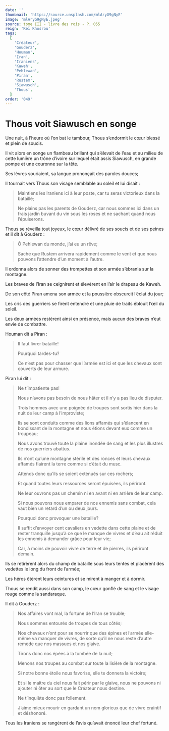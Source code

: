 ```yaml
---
date: ''
thumbnail: 'https://source.unsplash.com/mlAryG9gNyE'
image: 'mlAryG9gNyE.jpeg'
source: tome III - livre des rois - P. 055
reign: 'Keï Khosrou'
tags:
  [
    'Créateur',
    'Gouderz',
    'Houman',
    'Iran',
    'Iraniens',
    'Kaweh',
    'Pehlewan',
    'Piran',
    'Rustem',
    'Siawusch',
    'Thous',
  ]
order: '049'
---
```


# Thous voit Siawusch en songe

Une nuit, à l’heure où l’on bat le tambour, Thous s’endormit le cœur blessé et plein de soucis.

Il vit alors en songe un flambeau brillant qui s’élevait de l’eau et au milieu de cette lumière un trône d’ivoire sur lequel était assis Siawusch, en grande pompe et une couronne sur la tête.

Ses lèvres souriaient, sa langue prononçait des paroles douces;

Il tournait vers Thous son visage semblable au soleil et lui disait :

> Maintiens les Iraniens ici à leur poste, car tu seras victorieux dans la bataille;
>
> Ne plains pas les parents de Gouderz, car nous sommes ici dans un frais jardin buvant du vin sous les roses et ne sachant quand nous l’épuiserons.

Thous se réveilla tout joyeux, le cœur délivré de ses soucis et de ses peines et il dit à Gouderz :

> Ô Pehlewan du monde, j’ai eu un rêve;
>
> Sache que Rustem arrivera rapidement comme le vent et que nous pouvons l’attendre d’un moment à l’autre.

Il ordonna alors de sonner des trompettes et son armée s’ébranla sur la montagne.

Les braves de l’Iran se ceignirent et élevèrent en l’air le drapeau de Kaweh.

De son côté Piran amena son armée et la poussière obscurcit l’éclat du jour;

Les cris des guerriers se firent entendre et une pluie de traits éblouit l’œil du soleil.

Les deux armées restèrent ainsi en présence, mais aucun des braves n’eut envie de combattre.

Houman dit a Piran :

> Il faut livrer bataille!
>
> Pourquoi tardes-tu?
>
> Ce n’est pas pour chasser que l’armée est ici et que les chevaux sont couverts de leur armure.

Piran lui dit :

> Ne t’impatiente pas!
>
> Nous n’avons pas besoin de nous hâter et il n’y a pas lieu de disputer.
>
> Trois hommes avec une poignée de troupes sont sortis hier dans la nuit de leur camp à l’improviste;
>
> Ils se sont conduits comme des lions affamés qui s’élancent en bondissant de la montagne et nous étions devant eux comme un troupeau;
>
> Nous avons trouvé toute la plaine inondée de sang et les plus illustres de nos guerriers abattus.
>
> Ils n’ont qu’une montagne stérile et des ronces et leurs chevaux affamés flairent la terre comme si c’était du musc.
>
> Attends donc qu’ils se soient exténués sur ces rochers;
>
> Et quand toutes leurs ressources seront épuisées, ils périront.
>
> Ne leur ouvrons pas un chemin ni en avant ni en arrière de leur camp.
>
> Si nous pouvons nous emparer de nos ennemis sans combat, cela vaut bien un retard d’un ou deux jours.
>
> Pourquoi donc provoquer une bataille?
>
> Il suffit d’envoyer cent cavaliers en vedette dans cette plaine et de rester tranquille jusqu’à ce que le manque de vivres et d’eau ait réduit les ennemis à demander grâce pour leur vie;
>
> Car, à moins de pouvoir vivre de terre et de pierres, ils périront demain.

Ils se retirèrent alors du champ de bataille sous leurs tentes et placèrent des vedettes le long du front de l’armée;

Les héros ôtèrent leurs ceintures et se mirent à manger et à dormir.

Thous se rendit aussi dans son camp, le cœur gonflé de sang et le visage rouge comme la sandaraque.

Il dit à Gouderz :

> Nos affaires vont mal, la fortune de l’Iran se trouble;
>
> Nous sommes entourés de troupes de tous côtés;
>
> Nos chevaux n’ont pour se nourrir que des épines et l’armée elle-même va manquer de vivres, de sorte qu’il ne nous reste d’autre remède que nos massues et nos glaive.
>
> Tirons donc nos épées à la tombée de la nuit;
>
> Menons nos troupes au combat sur toute la lisière de la montagne.
>
> Si notre bonne étoile nous favorise, elle te donnera la victoire;
>
> Et si le maître du ciel nous fait périr par le glaive, nous ne pouvons ni ajouter ni ôter au sort que le Créateur nous destine.
>
> Ne t’inquiète donc pas follement.
>
> J’aime mieux mourir en gardant un nom glorieux que de vivre craintif et déshonoré.

Tous les Iraniens se rangèrent de l’avis qu’avait énoncé leur chef fortuné.
